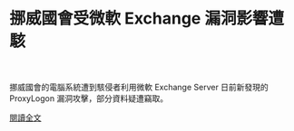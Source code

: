 # 挪威國會受微軟 Exchange 漏洞影響遭駭

<!--more-->
<!--102-->
<br><br/>
挪威國會的電腦系統遭到駭侵者利用微軟 Exchange Server 日前新發現的 ProxyLogon 漏洞攻擊，部分資料疑遭竊取。

[閱讀全文](https://www.twcert.org.tw/tw/cp-104-4504-ac16e-1.html)


